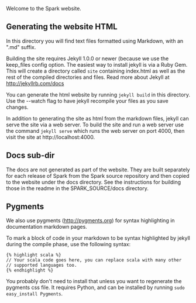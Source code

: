 Welcome to the Spark website.

## Generating the website HTML

In this directory you will find text files formatted using Markdown, with an ".md" suffix.

Building the site requires Jekyll 1.0.0 or newer (because we use the keep_files config option. The easiest way to install jekyll is via a Ruby Gem. This will create a directory called `site` containing index.html as well as the rest of the compiled directories and files. Read more about Jekyll at http://jekyllrb.com/docs

You can generate the html website by running `jekyll build` in this directory. Use the --watch flag to have jekyll recompile your files as you save changes.

In addition to generating the site as html from the markdown files, jekyll can serve the site via a web server. To build the site and run a web server use the command `jekyll serve` which runs the web server on port 4000, then visit the site at http://localhost:4000.

## Docs sub-dir

The docs are not generated as part of the website. They are built separately for each release of Spark from the Spark source repository and then copied to the website under the docs directory. See the instructions for building those in the readme in the SPARK_SOURCE/docs directory.

## Pygments

We also use pygments (http://pygments.org) for syntax highlighting in documentation markdown pages.

To mark a block of code in your markdown to be syntax highlighted by jekyll during the compile phase, use the following syntax:

    {% highlight scala %}
    // Your scala code goes here, you can replace scala with many other
    // supported languages too.
    {% endhighlight %}

 You probably don't need to install that unless you want to regenerate the pygments css file. It requires Python, and can be installed by running `sudo easy_install Pygments`.